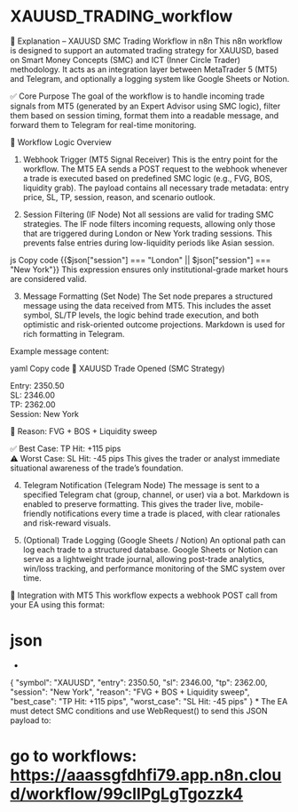 # XAUUSD_TRADING_workflow
🧩 Explanation – XAUUSD SMC Trading Workflow in n8n
This n8n workflow is designed to support an automated trading strategy for XAUUSD, based on Smart Money Concepts (SMC) and ICT (Inner Circle Trader) methodology. It acts as an integration layer between MetaTrader 5 (MT5) and Telegram, and optionally a logging system like Google Sheets or Notion.

✅ Core Purpose
The goal of the workflow is to handle incoming trade signals from MT5 (generated by an Expert Advisor using SMC logic), filter them based on session timing, format them into a readable message, and forward them to Telegram for real-time monitoring.

🧠 Workflow Logic Overview
1. Webhook Trigger (MT5 Signal Receiver)
This is the entry point for the workflow. The MT5 EA sends a POST request to the webhook whenever a trade is executed based on predefined SMC logic (e.g., FVG, BOS, liquidity grab). The payload contains all necessary trade metadata: entry price, SL, TP, session, reason, and scenario outlook.

2. Session Filtering (IF Node)
Not all sessions are valid for trading SMC strategies. The IF node filters incoming requests, allowing only those that are triggered during London or New York trading sessions. This prevents false entries during low-liquidity periods like Asian session.

js
Copy code
{{$json["session"] === "London" || $json["session"] === "New York"}}
This expression ensures only institutional-grade market hours are considered valid.

3. Message Formatting (Set Node)
The Set node prepares a structured message using the data received from MT5. This includes the asset symbol, SL/TP levels, the logic behind trade execution, and both optimistic and risk-oriented outcome projections. Markdown is used for rich formatting in Telegram.

Example message content:

yaml
Copy code
🦾 XAUUSD Trade Opened (SMC Strategy)

Entry: 2350.50  
SL: 2346.00  
TP: 2362.00  
Session: New York

🧠 Reason: FVG + BOS + Liquidity sweep

✅ Best Case: TP Hit: +115 pips  
⚠️ Worst Case: SL Hit: -45 pips
This gives the trader or analyst immediate situational awareness of the trade’s foundation.

4. Telegram Notification (Telegram Node)
The message is sent to a specified Telegram chat (group, channel, or user) via a bot. Markdown is enabled to preserve formatting. This gives the trader live, mobile-friendly notifications every time a trade is placed, with clear rationales and risk-reward visuals.

5. (Optional) Trade Logging (Google Sheets / Notion)
An optional path can log each trade to a structured database. Google Sheets or Notion can serve as a lightweight trade journal, allowing post-trade analytics, win/loss tracking, and performance monitoring of the SMC system over time.

📡 Integration with MT5
This workflow expects a webhook POST call from your EA using this format:

# json
*
{
  "symbol": "XAUUSD",
  "entry": 2350.50,
  "sl": 2346.00,
  "tp": 2362.00,
  "session": "New York",
  "reason": "FVG + BOS + Liquidity sweep",
  "best_case": "TP Hit: +115 pips",
  "worst_case": "SL Hit: -45 pips"
}
*
The EA must detect SMC conditions and use WebRequest() to send this JSON payload to:
 # go to workflows: https://aaassgfdhfi79.app.n8n.cloud/workflow/99clIPgLgTgozzk4
